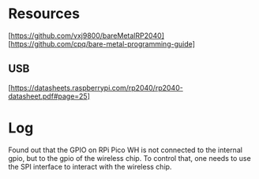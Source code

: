 

# Resources

[https://github.com/vxj9800/bareMetalRP2040]
[https://github.com/cpq/bare-metal-programming-guide]

## USB

[https://datasheets.raspberrypi.com/rp2040/rp2040-datasheet.pdf#page=25]


# Log

Found out that the GPIO on RPi Pico WH is not connected to the internal gpio, but to the gpio of the wireless chip. To control that, one needs to use the SPI interface to interact with the wireless chip.
